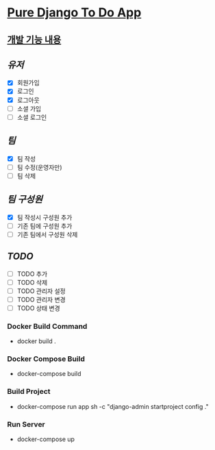 # **<u>Pure Django To Do App</u>**

## <u>개발 기능 내용</u>

## _유저_
- [x] 회원가입
- [x] 로그인
- [x] 로그아웃
- [ ] 소셜 가입
- [ ] 소셜 로그인

## _팀_
- [x] 팀 작성
- [ ] 팀 수정(운영자만)
- [ ] 팀 삭제

## _팀 구성원_
- [x] 팀 작성시 구성원 추가
- [ ] 기존 팀에 구성원 추가
- [ ] 기존 팀에서 구성원 삭제

## _TODO_
- [ ] TODO 추가
- [ ] TODO 삭제
- [ ] TODO 관리자 설정
- [ ] TODO 관리자 변경
- [ ] TODO 상태 변경

### Docker Build Command
- docker build .

### Docker Compose Build
- docker-compose build

### Build Project
- docker-compose run app sh -c "django-admin startproject config ."

### Run Server
- docker-compose up